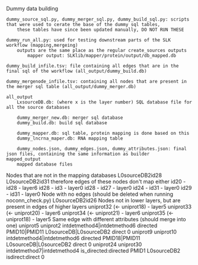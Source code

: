 Dummy data building

	dummy_source_sql.py, dummy_merger_sql.py, dummy_build_sql.py: scripts that were used to cerate the base of the dummy sql tables, 
		these tables have since been updated manually, DO NOT RUN THESE

	dummy_run_all.py: used for testing downstream parts of the SLK workflow (mapping,mergeing)
		outputs are the same place as the regular create_sources outputs
			mapper output: SLKlib/mapper/protein/output/db_mapped.db
	
	dummy_build_infile.tsv: file containing all edges that are in the final sql of the workflow (all_output/dummy_build.db)
	
	dummy_mergenode_infile.tsv: containing all nodes that are present in the merger sql table (all_output/dummy_merger.db)
	
	all_output
		LxsourceDB.db: (where x is the layer number) SQL database file for all the source databases
		
		dummy_merger_new.db: merger sql database
		dummy_build.db: build sql database
		
		dummy_mapper.db: sql table, protein mapping is done based on this
		dummy_lncrna_maper.db: RNA mapping table
		
		dummy_nodes.json, dummy_edges.json, dummy_attributes.json: final json files, containing the same information as builder
	mapped_output
		mapped database files
		
Nodes that are not in the mapping databases
	L0sourceDB2id28
	L0sourceDB2id31
	therefore edges of these nodes don't map either
		id20 - id28 - layer6
		id28 - id3 - layer0
		id28 - id27 - layer0
		id24 - id31 - layer0
		id29 - id31 - layer0
Node with no edges (should be deleted when running noconn_check.py)
	L0sourceDB2id26
Nodes not in lower layers, but are present in edges of higher layers
	uniprot32 (<- uniprot18) - layer5
	uniprot33 (<- uniprot20) - layer6
	uniprot34 (<- uniprot21) - layer6
	uniprot35 (<- uniprot18) - layer5
Same edge with different attributes (should merge into one)
	uniprot5	uniprot2	intdetmethod4|intdetmethod6	directed	PMID10|PMID11	L0sourceDB|L0sourceDB2	direct	0
	uniprot9	uniprot10	intdetmethod4|intdetmethod6	directed	PMID18|PMID11	L0sourceDB|L0sourceDB2	direct	0
	uniprot24	uniprot30	intdetmethod7|intdetmethod4	is_directed:directed	PMID1	L0sourceDB2	isdirect:direct	0

